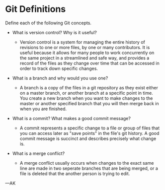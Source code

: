 # Git Definitions

Define each of the following Git concepts.

* What is version control?  Why is it useful?
  * Version control is a system for managing the entire history of revisions to one or more files, by one or many contributors. It is useful because it allows for many people to work concurrently on the same project in a streamlined and safe way, and provides a record of the files as they change over time that can be accessed in order to track down specific changes.

* What is a branch and why would you use one?
  * A branch is a copy of the files in a git repository as they exist either on a master branch, or another branch at a specific point in time. You create a new branch when you want to make changes to the master or another specified branch that you will then merge back in when you are finished.
  
* What is a commit? What makes a good commit message?
  * A commit represents a specific change to a file or group of files that you can access later as "save points" in the file's git history. A good commit message is succinct and describes precisely what change is.

* What is a merge conflict?
  * A merge conflict usually occurs when changes to the exact same line are made in two seperate branches that are being merged, or a file is deleted that the another person is trying to edit.

—AK
